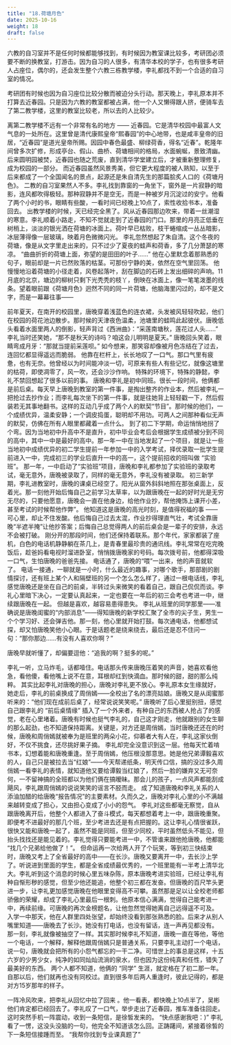 ```yaml
---
title: "18.荷塘月色"
date: 2025-10-16
weight: 18
draft: false
---
```


六教的自习室并不是任何时候都能够找到，有时候因为教室课比较多，考研团必须要不断的换教室，打游击。因为自习的人很多，有清华本校的学子，也有很多考研人占座位，偶尔的，还会发生整个六教三栋教学楼，李礼都找不到一个合适的自习室的情况。

考研团有时候也因为自习座位比较分散而被迫分头行动。那天晚上，李礼原本并不打算去近春园。只是因为六教的教室都被占满，他一个人又懒得跟人挤，便骑车去了第二教学楼，这里的教室比较老，所以去的人比较少。

离第二教学楼不远有一个非常有名的地方 —— 近春园。它是清华校园中最富人文气息的一处所在。这里曾是清代康熙皇帝“熙春园”的中心地带，也是咸丰皇帝的旧居，“近春园”是道光皇帝所赐。因园中春色最盛、柳绿荷香，得名“近春”。乾隆年间曾多次扩修，形成亭台、假山、曲桥、荷塘相间的格局，水面蜿蜒，景致清幽。后来圆明园被焚，近春园也随之荒废，直到清华学堂建立后，才被重新整理修复，成为校园的一部分。
而近春园虽然风景秀美，但它更大程度的被人熟知，以至于后来都成了一个全国闻名的景点，起源还是朱自清先生的那篇脍炙人口的《荷塘月色》。
二教的自习室果然人不多。李礼找到靠窗的一角坐下，窗外是一片寂静的暗影，连风都吹得极轻。那种寂静并不是空无，而是一种被岁月沉淀过的安宁。他看了两个小时的书，眼睛有些酸，一看时间已经晚上10点了，索性收拾书本，准备回去。
出教学楼的时候，天已经完全黑了。风从近春园那边吹来，带着一丝潮湿的寒意。李礼顺着小路走，不知不觉就走到了近春园的门口。那里的月亮正低垂在树梢上，淡淡的银光洒在荷塘的冰面上。荷叶早已枯败，枝干蜷缩成一丛丛暗影，冰层薄得像一层玻璃，映着月色微微闪光。
李礼忽然想起了朱自清。这个冬夜的荷塘，像是从文字里走出来的，只不过少了夏夜的蛙声和荷香，多了几分萧瑟的寒凉。
“曲曲折折的荷塘上面，弥望的是田田的叶子……”
他在心里默念着那熟悉的句子，眼前却是一片已然败落的枯茎。可那份宁静的美，依然在空气里回荡。
他慢慢地沿着荷塘的小径走着，风卷起落叶，刮在脚边的石砖上发出细碎的声响。11月底的北京，塘边的柳树只剩下光秃秃的枝丫，倒映在冰面上，像一笔笔泼墨的线条。望着眼前跟《荷塘月色》迥然不同的同一片荷塘，他脑海里闪过的，却不是文字，而是一幕幕往事——


前年夏天，在南开的校园里，唐晚穿着浅蓝色的连衣裙，头发被风轻轻吹起，他们在校园的荷花池边散步。那时候的天津夜色温柔，池塘里的蛙鸣此起彼伏。唐晚低头看着水面里两人的倒影，轻声背过《西洲曲》：“采莲南塘秋，莲花过人头……”
李礼当时还笑她，“那不是秋天的诗吗？咱这会儿明明是夏天。”
唐晚回头笑着，眼睛弯成月牙：“那就当提前采莲呗。”
如今想来，那笑容却像被月色冻结在了过去，连回忆都显得遥远而脆弱。
他靠在栏杆上，长长地叹了一口气。那口气里有疲惫，也有无奈。他曾经以为时间能冲淡一切，可原来有些人有些记忆，就像这塘里的枯荷，即使凋零了，风一吹，还会沙沙作响。
特殊的环境下，特殊的静懿，李礼不禁回想起了很多以前的事。
唐晚和李礼是初中同班。很长一段时间，他俩都是前后桌。每天早上唐晚到教室的第一件事，是掏出整齐的作业本，然后被李礼一把抢过去抄作业；而李礼每次坐下的第一件事，就是往她背上轻轻戳一下，然后假装若无其事地翻书。这样的互动几乎成了两个人的默契“节目”。那时候的他们，一个成绩优异，温柔安静；一个调皮捣蛋，聪明却不用功。可两人之间那种看似无声的默契，仿佛在所有人眼里都藏着一点什么。
到了初二下学期，命运悄悄地拐了个弯。因为当地初中升高中不是直升，初中毕业会考后会根据学生成绩被分到不同的高中，其中一中是最好的高中。那一年一中在当地发起了一个项目，就是让一些当地初中成绩优异的初二学生提前一年参加一中的入学考试，择优录取一批学生提前进入一中，完成初三的学业后直升一中的高一，这个提前招收的班叫做 “实验班”。
那一年，一中启动了“实验班”项目，唐晚和李礼都参加了实验班的录取考试，毫无意外，唐晚被录取了，同样的毫无意外，李礼没有被录取。
初三新学期，李礼进教室时，唐晚的课桌已经空了。阳光从窗外斜斜地照在那张桌面上，反着光。那一刻他开始后悔自己之前学习太草率，以为跟唐晚在一起的好时光是无穷无尽的，只要他愿意，唐晚会一直在他身边，给他作业抄，帮他掩饰上课开小差，甚至考试的时候帮他作弊”。
他知道这是唐晚的高光时刻，是值得祝福的事 —— 可心里，却止不住发酸。他后悔自己过去太混，作业抄得理直气壮，考试全靠唐晚“半遮半掩”让他抄答案；后悔自己总觉得两人的前后桌会是一辈子的安排，永远不会被打破。
刚分开的那段时间，他们还保持着联系。那个年代，家家都装了座机，白色的电话机静静躺在茶几上，是青春里最珍贵的通讯线。李礼常常在吃完晚饭后，趁爸妈看电视时溜进卧室，悄悄拨唐晚家的号码。每次拨号前，他都得深吸一口气，生怕唐晚的爸爸先接。
 电话通了，唐晚的“喂”一出来，他的声音就软了。
电话一接通，一聊就是一小时，什么最近的趣事，对哪个歌手，那部剧的剧情探讨，还有班上某个人和隔壁班的另一个怎么怎么样了，通过一根电话线，李礼感觉唐晚还是坐在自己的前桌，半转过头来微笑的看着自己，跟自己侃侃而谈。李礼心里暗下决心，一定要认真起来，一定也要在一年后的初三会考也考进一中，继续跟唐晚在一起。
但越是喜欢，越容易患得患失。
李礼从班里的同学那里——准确说是唐晚闺蜜的“内部消息”——得知唐晚的新学校汇聚了全市的尖子生，男生一个个学习好、还会弹吉他。那一刻，他心里就开始打鼓。每次通电话，他都想试探，却又怕唐晚笑他小心眼。于是话题老是绕来绕去，最后还是忍不住问一句：“那你那边……有没有人喜欢你啊？”


唐晚早就听懂了，却偏要逗他：“追我的啊？挺多的呢。”

李礼一听，立马炸毛，话都噎住。电话那头传来唐晚压着笑的声音，她喜欢看他急，看他傻，看他嘴上说不在意，耳根却红到快滴血。那时候的甜，甜的那么纯粹。
其实比起李礼对唐晚的担心，唐晚对李礼更不放心。李礼原本女生缘就好，她走后，李礼的前桌换成了周俏嫣——全校出了名的漂亮姑娘。唐晚又是从闺蜜那听来的：“他们现在成前后桌了，经常说说笑笑呢。”
唐晚听了后心里挺别扭，感觉自己跟李礼的 “前后桌情缘” 插入了一个外来者，有种自己的东西被人抢占了的感觉，老在心里堵着。唐晚有时候也挺气李礼的，自己这才刚走，他就跟别的女生聊的那么起劲，也不知道保持距离。关键是，对方还是周俏嫣，当时唐晚还还在的时候，唐晚和周俏嫣就被奉为是班里的两朵小花，仰慕者大有人在，李礼这家伙倒好，不仅不挑食，还尽挑好果子摘。
李礼却完全没意识到这一层。他每天忙着啃书本，幻想着能和唐晚重逢。至于周俏嫣，他压根没那意思。她是他兄弟谭毅喜欢的人，自己只是被拉去当“红娘”——今天帮递纸条，明天传口信，搞的没过多久周俏嫣一看李礼的表情，就知道他又要给谭毅当红娘了，然后一脸的嫌弃又无可奈何，一不留神搞的全班都以为他们俩在搞暧昧。那会儿的孩子，一点风声都能刮成飓风，李礼跟周俏嫣的说说笑笑的谣言不胫而走。 成了知道唐晚和李礼关系的人添油加醋的给唐晚“报告情况”的主要素材。久而久之，唐晚对李礼心里的小不满越来越转变成了担心，又由担心变成了小小的怨气。
李礼对这些都毫无察觉，自从跟唐晚离开后，他整个人都进入了奋斗模式，每天都想着考上一中，跟唐晚重聚。即便考不进最好的那几个班，至少考进去还是有点把握的。这让李礼心情很雀跃，很快又能和唐晚一起了，虽然不能是同班，但至少同校，平时虽然低头不能见，但抬头找找还是能见着的。李礼觉得只要能考进一中，不管谁来跟他抢唐晚，他都能 “找几个兄弟给他做了！”。
但命运再一次给两人开了个玩笑，等到初三快结束时，唐晚又考上了全省最好的高中——在长沙。唐晚又要离开一中，去长沙上学了。听说进到里面的学生，都是全省成绩最优秀的，一个班里能有一半考上清华北大。李礼听到这个消息的时候心里五味杂陈，原本唐晚考进实验班，已经让李礼有种自惭形秽的感觉，但至少他还能追，他整个初三都在发奋。但唐晚的百尺竿头更进一步，让李礼更加感觉唐晚在他眼里变得高不可攀。虽然那是足以让全校老师都骄傲的荣耀，却成了李礼心里最后一根刺。他原本信心满满，觉得自己能考进一中，再续前缘。可唐晚的再次金榜题名，让他忽然觉得她离自己远得遥不可及。
入学一中那天，他在人群里四处张望，却始终没看到那张熟悉的脸。后来才从别人嘴里知道——唐晚去了长沙。她没有打电话，也没有留话，连一声再见都没有。
那一刻，李礼就像被抽空了一样。其实那时候李礼不知道，唐晚一直在等他，等他一个电话，一个解释，解释他跟周俏嫣只是普通关系，只要李礼主动打一个电话，说一句，唐晚就会把所有的小怨气都忘的一干二净。可惜世上的事总是这样，十五六岁的少男少女，纯净的如同灿灿流淌的泉水，但也因为这份纯真和任性，错失了最美好的东西。
两个人都不知道，他俩的 “同学” 生涯，就定格在了初二那一年。自那以后，他们就再也没有同校过。直到很多年后两人重逢时，彼此记得的，都是对方15岁那年的样子。

一阵冷风吹来，把李礼从回忆中拉了回来 。他一看表，都快晚上10点半了，吴彬他们肯定都已经回去了。李礼叹了一口气，举步走出了近春园，推车准备往回走。这时突然手机一阵震动，收到一条短信，是徐皙发来的。
“快点感谢我吧：)” 
李礼看了一愣，这没头没脑的一句，他完全不知道该怎么回。正踌躇间，紧接着徐皙的下一条短信接踵而至。
“我帮你找到专业课真题了”